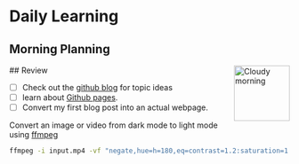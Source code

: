 # Daily Learning
## Morning Planning
<img alt="Cloudy morning" src="https://octodex.github.com/images/cloud.jpg" width="100" align="right">
## Review

- [ ] Check out the [github blog](https://gihub.blog/) for topic ideas
- [ ] learn about [Github pages](https://skills.github.com/#first-day-on-github).
- [ ] Convert my first blog post into an actual webpage.

Convert an image or video from dark mode to light mode using [ffmpeg](https://www.ffmpeg.org)

```bash
ffmpeg -i input.mp4 -vf "negate,hue=h=180,eq=contrast=1.2:saturation=1.1" output.mp4
```
